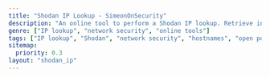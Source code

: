 ```yaml
---
title: "Shodan IP Lookup - SimeonOnSecurity"
description: "An online tool to perform a Shodan IP lookup. Retrieve information such as hostnames, open ports, tags, CPEs, and vulnerabilities associated with an IP address."
genre: ["IP lookup", "network security", "online tools"]
tags: ["IP lookup", "Shodan", "network security", "hostnames", "open ports", "tags", "CPEs", "vulnerabilities", "online tools"]
sitemap:
  priority: 0.3
layout: "shodan_ip"
---
```

